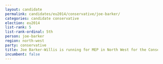 ```yaml
---
layout: candidate
permalink: candidates/eu2014/conservative/joe-barker/
categories: candidate conservative
election: eu2014
list-rank: 5
list-rank-ordinal: 5th
person: joe-barker
region: north-west
party: conservative
title: Joe Barker-Willis is running for MEP in North West for the Conservative Party
incumbent: false
---
```

